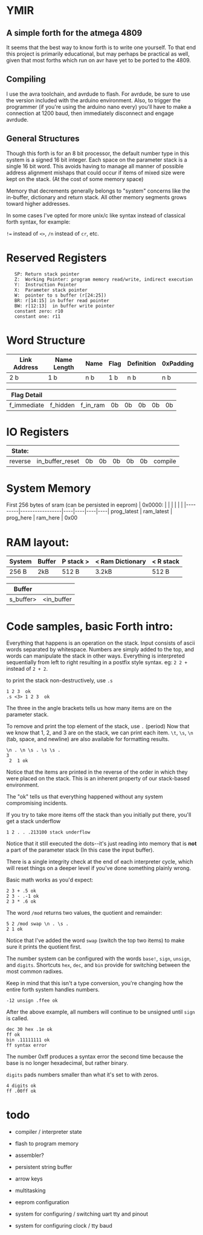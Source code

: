 # YMIR  
##  A simple forth for the atmega 4809
It seems that the best way to know forth is to write one yourself. To that end this project is primarily educational, but may perhaps be practical as well, given that most forths which run on avr have yet to be ported to the 4809.

##  Compiling
I use the avra toolchain, and avrdude to flash. For avrdude, be sure to use the version included with the arduino environment. Also, to trigger the programmer (if you're using the arduino nano every) you'll have to make a connection at 1200 baud, then immediately disconnect and engage avrdude. 

## General Structures
Though this forth is for an 8 bit processor, the default number type in this system is a signed 16 bit integer. 
Each space on the parameter stack is a single 16 bit word. This avoids having to manage all manner of possible address alignment mishaps that could occur if items of mixed size were kept on the stack. (At the cost of some memory space)

Memory that decrements generally belongs to "system" concerns like the in-buffer, dictionary and return stack. 
All other memory segments grows toward higher addresses. 

In some cases I've opted for more unix/c like syntax instead of classical forth syntax, for example:

`!=` instead of `<>`, `/n` instead of `cr`, etc.

# Reserved Registers 
       SP: Return stack pointer
       Z:  Working Pointer: program memory read/write, indirect execution
       Y:  Instruction Pointer
       X:  Parameter stack pointer
       W:  pointer to s buffer (r[24:25])
       BR: r[14:15] in buffer read pointer
       BW: r[12:13]  in buffer write pointer
       constant zero: r10
       constant one: r11

# Word Structure 
| Link Address | Name Length | Name | Flag | Definition | 0xPadding |
|--------------|-------------|------|------|------------|-----------|
| 2 b | 1 b | n b | 1 b  | n b        | n b

| Flag Detail|          |          |    |    |    |    |           |
|------------|----------|----------|----|----|----|----|-----------|
|f_immediate | f_hidden | f_in_ram | 0b | 0b | 0b | 0b | 0b |

# IO Registers
| State: | | | | | | | |
|---------|-----------------|----|----|----|----|----|---------|
| reverse | in_buffer_reset | 0b | 0b | 0b | 0b | 0b | compile |


# System Memory
First 256 bytes of sram (can be persisted in eeprom)
| 0x0000: | | | | | | 
|---------|-----------------|----|----|----|----|
prog_latest | ram_latest | prog_here | ram_here | 0x00


# RAM layout:
| System | Buffer | P stack >|< Ram Dictionary |< R stack |
|--------|--------|----------|-----------------|----------|
| 256 B  | 2kB    | 512 B    |  3.2kB          | 512 B    |

| Buffer ||
|--------|-|
| s_buffer>  | <in_buffer |

# Code samples, basic Forth intro: 
Everything that happens is an operation on the stack. Input consists of ascii words separated by whitespace. Numbers are simply added to the top, and words can manipulate the stack in other ways. Everything is interpreted sequentially from left to right resulting in a postfix style syntax. eg: `2 2 +` instead of `2 + 2`.

to print the stack non-destructively, use `.s`
```forth
1 2 3  ok
.s <3> 1 2 3  ok     
```
The three in the angle brackets tells us how many items are on the parameter stack.

To remove and print the top element of the stack, use `.` (period) Now that we know that 1, 2, and 3 are on the stack, we can print each item. `\t`, `\s`, `\n` (tab, space, and newline) are also available for formatting results.
```forth
\n . \n \s . \s \s .
3
 2  1 ok    
```
Notice that the items are printed in the reverse of the order in which they were placed on the stack. This is an inherent property of our stack-based environment. 

The "ok" tells us that everything happened without any system compromising incidents. 

If you try to take more items off the stack than you initially put there, you'll get a stack underflow
```forth
1 2 . . .213100 stack underflow  
```
Notice that it still executed the dots--it's just reading into memory that is **not** a part of the parameter stack (In this case the input buffer). 

There is a single integrity check at the end of each interpreter cycle, which will reset things on a deeper level if you've done something plainly wrong.

Basic math works as you'd expect:
```forth
2 3 + .5 ok
2 3 - .-1 ok
2 3 * .6 ok
```
The word `/mod` returns two values, the quotient and remainder:
```forth
5 2 /mod swap \n . \s .
2 1 ok
```
Notice that I've added the word `swap` (switch the top two items) to make sure it prints the quotient first.

The number system can be configured with the words `base!`, `sign`, `unsign`, and `digits`. Shortcuts `hex`, `dec`, and `bin` provide for switching between the most common radixes. 

Keep in mind that this isn't a type conversion, you're changing how the entire forth system handles numbers.
```forth
-12 unsign .ffee ok         
```
After the above example, all numbers will continue to be unsigned until `sign` is called. 
```forth
dec 30 hex .1e ok
ff ok
bin .11111111 ok
ff syntax error
```
The number 0xff produces a syntax error the second time because the base is no longer hexadecimal, but rather binary. 

`digits` pads numbers smaller than what it's set to with zeros. 
```forth
4 digits ok
ff .00ff ok
```

# todo 
- compiler / interpreter state
- flash to program memory
- assembler? 
- persistent string buffer
- arrow keys

- multitasking
- eeprom configuration
 - system for configuring / switching uart tty and pinout
 - system for configuring clock / tty baud
